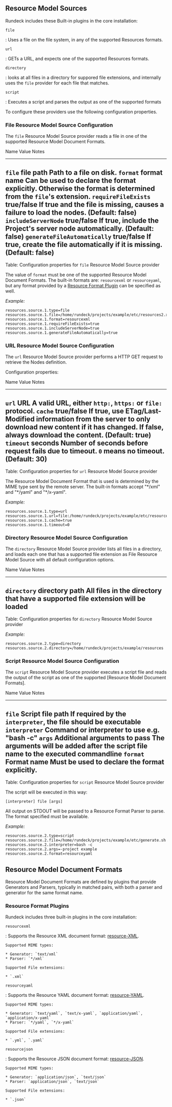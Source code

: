 
## Resource Model Sources

Rundeck includes these Built-in plugins in the core installation:

`file`

:    Uses a file on the file system, in any of the supported Resources formats.

`url`

:    GETs a URL, and expects one of the supported Resources formats.

`directory`

:    looks at all files in a directory for suppored file extensions, and internally uses the `file` provider for
     each file that matches.

`script`

:    Executes a script and parses the output as one of the supported formats

To configure these providers use the following configuration properties.

### File Resource Model Source Configuration

The `file` Resource Model Source provider reads a file in one of the supported
Resource Model Document Formats.

Name                          Value                           Notes
-----                         ------                          ------
`file`                        file path                       Path to a file on disk.
`format`                      format name                     Can be used to declare the format explicitly. Otherwise the format is determined from the `file`'s extension.
`requireFileExists`           true/false                      If true and the file is missing, causes a failure to load the nodes. (Default: false)
`includeServerNode`           true/false                      If true, include the Project's server node automatically. (Default: false)
`generateFileAutomatically`   true/false                      If true, create the file automatically if it is missing. (Default: false)
----------------------------

Table: Configuration properties for `file` Resource Model Source provider

The value of `format` must be one of the supported Resource Model Document Formats. The built-in formats are: `resourcexml` or `resourceyaml`, but any format provided by a [Resource Format Plugin](#resource-model-document-formats) can be specified as well.

*Example:*

    resources.source.1.type=file
    resources.source.1.file=/home/rundeck/projects/example/etc/resources2.xml
    resources.source.1.format=resourcexml
    resources.source.1.requireFileExists=true
    resources.source.1.includeServerNode=true
    resources.source.1.generateFileAutomatically=true

### URL Resource Model Source Configuration

The `url` Resource Model Source provider performs a HTTP GET request to retrieve the Nodes definition.

Configuration properties:

Name      Value       Notes
-----     ------      ------
`url`     URL         A valid URL, either `http:`, `https:` or `file:` protocol.
`cache`   true/false  If true, use ETag/Last-Modified information from the server to only download new content if it has changed. If false, always download the content. (Default: true)
`timeout` seconds     Number of seconds before request fails due to timeout. `0` means no timeout. (Default: 30) 
----------------------------

Table: Configuration properties for `url` Resource Model Source provider

The Resource Model Document Format that is used is determined by the MIME type
sent by the remote server. The built-in formats accept "\*/xml" and "\*/yaml" and "*/x-yaml". 

*Example:*

    resources.source.1.type=url
    resources.source.1.url=file:/home/rundeck/projects/example/etc/resources2.xml
    resources.source.1.cache=true
    resources.source.1.timeout=0

### Directory Resource Model Source Configuration

The `directory` Resource Model Source provider lists all files in a directory, and loads each one that has a supported file extension
as File Resource Model Source with all default configuration options.

Name                          Value                           Notes
-----                         ------                          ------
`directory`                   directory path                  All files in the directory that have a supported file extension will be loaded
----------------------------

Table: Configuration properties for `directory` Resource Model Source provider

*Example:*

    resources.source.2.type=directory
    resources.source.2.directory=/home/rundeck/projects/example/resources
    
### Script Resource Model Source Configuration

The `script` Resource Model Source provider executes a script file and reads
the output of the script as one of the supported [Resource Model Document Formats].

Name             Value                           Notes
-----            ------                          ------
`file`           Script file path                If required by the `interpreter`, the file should be executable
`interpreter`    Command or interpreter to use   e.g. "bash -c"
`args`           Additional arguments to pass    The arguments will be added after the script file name to the executed commandline
`format`         Format name                     Must be used to declare the format explicitly.
----------------------------

Table: Configuration properties for `script` Resource Model Source provider

The script will be executed in this way:

    [interpreter] file [args]

All output on STDOUT will be passed to a Resource Format Parser to parse.  The
format specified must be available.

*Example:*

    resources.source.2.type=script
    resources.source.2.file=/home/rundeck/projects/example/etc/generate.sh
    resources.source.2.interpreter=bash -c
    resources.source.2.args=-project example
    resources.source.2.format=resourceyaml

## Resource Model Document Formats

Resource Model Document Formats are defined by plugins that provide 
Generators and Parsers, typically in matched 
pairs, with both a parser and generator for the same format name.

### Resource Format Plugins

Rundeck includes three built-in plugins in the core installation:

`resourcexml`

:    Supports the Resource XML document format: [resource-XML](../man5/resource-xml.html).

    Supported MIME types:

    * Generator: `text/xml`
    * Parser: `*/xml`

    Supported File extensions:

    * `.xml`

`resourceyaml`

:    Supports the Resource YAML document format: [resource-YAML](../man5/resource-yaml.html).

    Supported MIME types:

    * Generator: `text/yaml`, `text/x-yaml`, `application/yaml`, `application/x-yaml`
    * Parser: `*/yaml`, `*/x-yaml`

    Supported File extensions:

    * `.yml`, `.yaml`

`resourcejson`

:    Supports the Resource JSON document format: [resource-JSON](../man5/resource-json.html).

    Supported MIME types:

    * Generator: `application/json`, `text/json`
    * Parser: `application/json`, `text/json`

    Supported File extensions:

    * `.json`
